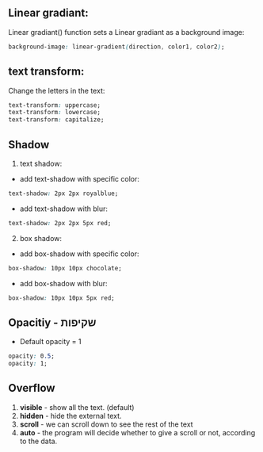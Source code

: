 ## Linear gradiant:

Linear gradiant() function sets a Linear gradiant as a background image:

```css
background-image: linear-gradient(direction, color1, color2);
```

## text transform:

Change the letters in the text:

```css
text-transform: uppercase;
text-transform: lowercase;
text-transform: capitalize;
```

## Shadow

1. text shadow:

- add text-shadow with specific color:

```css
text-shadow: 2px 2px royalblue;
```

- add text-shadow with blur:

```css
text-shadow: 2px 2px 5px red;
```

2. box shadow:

- add box-shadow with specific color:

```css
box-shadow: 10px 10px chocolate;
```

- add box-shadow with blur:

```css
box-shadow: 10px 10px 5px red;
```

## Opacitiy - שקיפות

- Default opacity = 1

```css
opacity: 0.5;
opacity: 1;
```

## Overflow

1. **visible** - show all the text. (default)
2. **hidden** - hide the external text.
3. **scroll** - we can scroll down to see the rest of the text
4. **auto** - the program will decide whether to give a scroll or not, according to the data.
